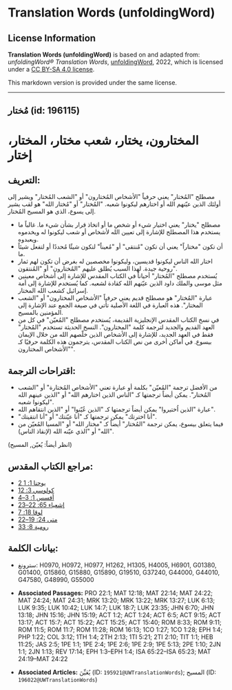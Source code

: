 # Translation Words (unfoldingWord)

## License Information

**Translation Words (unfoldingWord)** is based on and adapted from: _unfoldingWord® Translation Words_, [unfoldingWord](https://unfoldingword.org/utw), 2022, which is licensed under a [CC BY-SA 4.0 license](https://creativecommons.org/licenses/by-sa/4.0/legalcode.en).

This markdown version is provided under the same license.



--------------------------------

## مُختار (id: 196115)

المختارون، يختار، شعب مختار، المختار، إختار
===========================================

التعريف:
--------

مصطلح "المُختار" يعني حرفياً "الأشخاص المُختارون" أو "الشعب المُختار" ويشير إلى أولئك الذين عيّنهم الله أو اختارهم ليكونوا شعبه. "المُختار" أو "مُختار الله" هو لقب يشير إلى يسوع، الذي هو المسيح المُختار.

* مصطلح "يختار" يعني اختيار شيء أو شخص ما أو اتخاذ قرار بشأن شيء ما. غالباً ما يستخدم هذا المصطلح للإشارة إلى تعيين الله لأشخاص أو شعب ليكونوا له ويخدموه ويعبدوه.
* أن تكون "مختاراً" يعني أن تكون "مُنتقى" أو "مُعيناً" لتكون شيئًا مُحددًا أو لتفعل شيئاً ما.
* اختار الله الناس ليكونوا قديسين، وليكونوا مخصصين له بغرض أن تكون لهم ثمار روحية جيدة. لهذا السبب يُطلق عليهم "المُختارون" أو "المُنتقون".
* يُستخدم مصطلح "المُختار" أحياناً في الكتاب المقدس للإشارة إلى أشخاص معينين مثل موسى والملك داود الذين عيّنهم الله كقادة لشعبه. كما يُستخدم للإشارة إلى أمة إسرائيل كشعب الله المختار.
* عبارة "المُختار" هو مصطلح قديم يعني حرفياً "الأشخاص المختارون" أو "الشعب المختار". هذه العبارة في اللغة الأصلية تأتي في صيغة الجمع عند الإشارة إلى المؤمنين بالمسيح.
* في نسخ الكتاب المقدس الإنجليزية القديمة، يُستخدم مصطلح "المُعيّن" في كل من العهد القديم والجديد لترجمة كلمة "المختارون". النسخ الحديثة تستخدم "المُختار" فقط في العهد الجديد، للإشارة إلى الأشخاص الذين خلّصهم الله من خلال الإيمان بيسوع. في أماكن أخرى من نص الكتاب المقدس، يترجمون هذه الكلمة حرفيًا كـ "الأشخاص المختارون".

اقتراحات الترجمة:
-----------------

* من الأفضل ترجمة "المُعيّن" بكلمة أو عبارة تعني "الأشخاص المُختارة" أو "الشعب المُختار". يمكن أيضاً ترجمتها كـ "الناس الذين اختارهم الله" أو "الذين عينهم الله ليكونوا شعبه".
* عبارة "الذين اُختيروا" يمكن أيضاً ترجمتها كـ "الذين عُيّنوا" أو "الذين انتقاهم الله".
* "أنا اخترتك" يمكن ترجمتها كـ "أنا عيّنتك" أو "أنا انتقيتك".
* فيما يتعلق بيسوع، يمكن ترجمة "المُختار" أيضاً كـ "مختار الله" أو "المسيا المُعيّن من الله" أو "الذي عيّنه الله (لإنقاذ الناس)".

(انظر أيضاً: يُعيّن, المسيح)

مراجع الكتاب المقدس:
--------------------

* [2 يوحنا 1: 1](https://ref.ly/2John1:1)
* [كولوسي 3: 12](https://ref.ly/Col3:12)
* [أفسس 1: 3–4](https://ref.ly/Eph1:3-Eph1:4)
* [إشعياء 65: 22–23](https://ref.ly/Isa65:22-Isa65:23)
* [لوقا 18: 7](https://ref.ly/Luke18:7)
* [متى 24: 19–22](https://ref.ly/Matt24:19-Matt24:22)
* [رومية 8: 33](https://ref.ly/Rom8:33)

بيانات الكلمة:
--------------

* سترونغ: H0970, H0972, H0977, H1262, H1305, H4005, H6901, G01380, G01400, G15860, G15880, G15890, G19510, G37240, G44000, G44010, G47580, G48990, G55000

* **Associated Passages:** PRO 22:1; MAT 12:18; MAT 22:14; MAT 24:22; MAT 24:24; MAT 24:31; MRK 13:20; MRK 13:22; MRK 13:27; LUK 6:13; LUK 9:35; LUK 10:42; LUK 14:7; LUK 18:7; LUK 23:35; JHN 6:70; JHN 13:18; JHN 15:16; JHN 15:19; ACT 1:2; ACT 1:24; ACT 6:5; ACT 9:15; ACT 13:17; ACT 15:7; ACT 15:22; ACT 15:25; ACT 15:40; ROM 8:33; ROM 9:11; ROM 11:5; ROM 11:7; ROM 11:28; ROM 16:13; 1CO 1:27; 1CO 1:28; EPH 1:4; PHP 1:22; COL 3:12; 1TH 1:4; 2TH 2:13; 1TI 5:21; 2TI 2:10; TIT 1:1; HEB 11:25; JAS 2:5; 1PE 1:1; 1PE 2:4; 1PE 2:6; 1PE 2:9; 1PE 5:13; 2PE 1:10; 2JN 1:1; 2JN 1:13; REV 17:14; EPH 1:3–EPH 1:4; ISA 65:22–ISA 65:23; MAT 24:19–MAT 24:22
* **Associated Articles:** يُعَيِّنَ  (ID: `195921@UWTranslationWords`); المسيح (ID: `196022@UWTranslationWords`)

